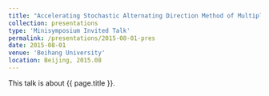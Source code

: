 ```yaml
---
title: "Accelerating Stochastic Alternating Direction Method of Multipliers by Variance Reduction"
collection: presentations
type: 'Minisymposium Invited Talk'
permalink: /presentations/2015-08-01-pres
date: 2015-08-01
venue: 'Beihang University'
location: Beijing, 2015.08
---
```


This talk is about {{ page.title }}.
